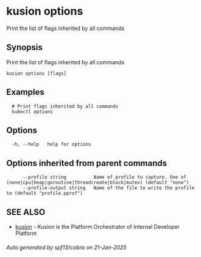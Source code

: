 # kusion options

Print the list of flags inherited by all commands

## Synopsis

Print the list of flags inherited by all commands

```
kusion options [flags]
```

## Examples

```
  # Print flags inherited by all commands
  kubectl options
```

## Options

```
  -h, --help   help for options
```

## Options inherited from parent commands

```
      --profile string          Name of profile to capture. One of (none|cpu|heap|goroutine|threadcreate|block|mutex) (default "none")
      --profile-output string   Name of the file to write the profile to (default "profile.pprof")
```

## SEE ALSO

* [kusion](index.md)	 - Kusion is the Platform Orchestrator of Internal Developer Platform

###### Auto generated by spf13/cobra on 21-Jan-2025
